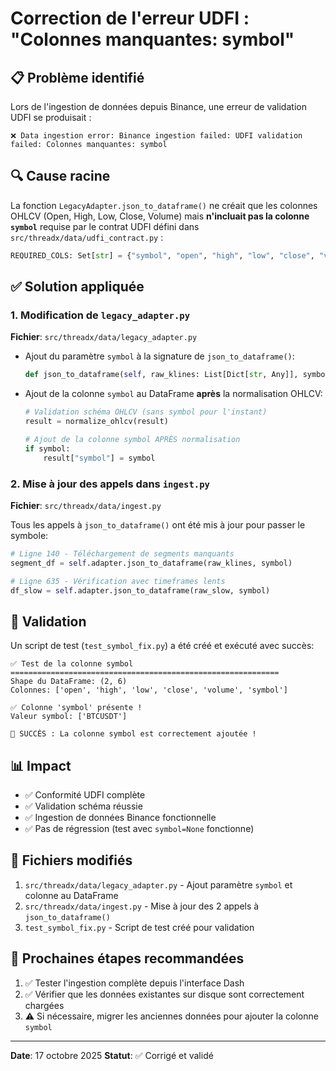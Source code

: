 # Correction de l'erreur UDFI : "Colonnes manquantes: symbol"

## 📋 Problème identifié

Lors de l'ingestion de données depuis Binance, une erreur de validation UDFI se produisait :
```
❌ Data ingestion error: Binance ingestion failed: UDFI validation failed: Colonnes manquantes: symbol
```

## 🔍 Cause racine

La fonction `LegacyAdapter.json_to_dataframe()` ne créait que les colonnes OHLCV (Open, High, Low, Close, Volume) mais **n'incluait pas la colonne `symbol`** requise par le contrat UDFI défini dans `src/threadx/data/udfi_contract.py` :

```python
REQUIRED_COLS: Set[str] = {"symbol", "open", "high", "low", "close", "volume"}
```

## ✅ Solution appliquée

### 1. Modification de `legacy_adapter.py`

**Fichier**: `src/threadx/data/legacy_adapter.py`

- Ajout du paramètre `symbol` à la signature de `json_to_dataframe()`:
  ```python
  def json_to_dataframe(self, raw_klines: List[Dict[str, Any]], symbol: str = None) -> pd.DataFrame:
  ```

- Ajout de la colonne `symbol` au DataFrame **après** la normalisation OHLCV:
  ```python
  # Validation schéma OHLCV (sans symbol pour l'instant)
  result = normalize_ohlcv(result)

  # Ajout de la colonne symbol APRÈS normalisation
  if symbol:
      result["symbol"] = symbol
  ```

### 2. Mise à jour des appels dans `ingest.py`

**Fichier**: `src/threadx/data/ingest.py`

Tous les appels à `json_to_dataframe()` ont été mis à jour pour passer le symbole:

```python
# Ligne 140 - Téléchargement de segments manquants
segment_df = self.adapter.json_to_dataframe(raw_klines, symbol)

# Ligne 635 - Vérification avec timeframes lents
df_slow = self.adapter.json_to_dataframe(raw_slow, symbol)
```

## 🧪 Validation

Un script de test (`test_symbol_fix.py`) a été créé et exécuté avec succès:

```
✅ Test de la colonne symbol
============================================================
Shape du DataFrame: (2, 6)
Colonnes: ['open', 'high', 'low', 'close', 'volume', 'symbol']

✅ Colonne 'symbol' présente !
Valeur symbol: ['BTCUSDT']

🎉 SUCCÈS : La colonne symbol est correctement ajoutée !
```

## 📊 Impact

- ✅ Conformité UDFI complète
- ✅ Validation schéma réussie
- ✅ Ingestion de données Binance fonctionnelle
- ✅ Pas de régression (test avec `symbol=None` fonctionne)

## 📝 Fichiers modifiés

1. `src/threadx/data/legacy_adapter.py` - Ajout paramètre `symbol` et colonne au DataFrame
2. `src/threadx/data/ingest.py` - Mise à jour des 2 appels à `json_to_dataframe()`
3. `test_symbol_fix.py` - Script de test créé pour validation

## 🔄 Prochaines étapes recommandées

1. ✅ Tester l'ingestion complète depuis l'interface Dash
2. ✅ Vérifier que les données existantes sur disque sont correctement chargées
3. ⚠️ Si nécessaire, migrer les anciennes données pour ajouter la colonne `symbol`

---
**Date**: 17 octobre 2025
**Statut**: ✅ Corrigé et validé
